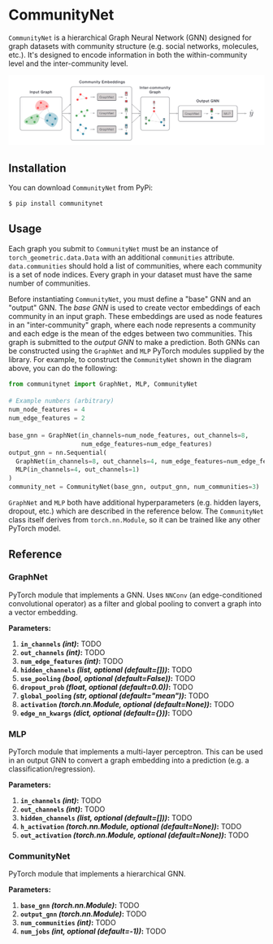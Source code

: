# CommunityNet

`CommunityNet` is a hierarchical Graph Neural Network (GNN) designed for graph datasets with community structure (e.g. social networks, molecules, etc.). It's designed to encode information in both the within-community level and the inter-community level.
<!--TODO: It outperforms a standard GNN on some benchmark datasets yadda yadda-->

<img src="demo.png" />

## Installation

You can download `CommunityNet` from PyPi:

```bash
$ pip install communitynet
```

## Usage

Each graph you submit to `CommunityNet` must be an instance of `torch_geometric.data.Data` with an additional `communities` attribute. `data.communities` should hold a list of communities, where each community is a set of node indices. Every graph in your dataset must have the same number of communities.

Before instantiating `CommunityNet`, you must define a "base" GNN and an "output" GNN. The _base GNN_ is used to create vector embeddings of each community in an input graph. These embeddings are used as node features in an "inter-community" graph, where each node represents a community and each edge is the mean of the edges between two communities. This graph is submitted to the _output GNN_ to make a prediction. Both GNNs can be constructed using the `GraphNet` and `MLP` PyTorch modules supplied by the library. For example, to construct the `CommunityNet` shown in the diagram above, you can do the following:

```python
from communitynet import GraphNet, MLP, CommunityNet

# Example numbers (arbitrary)
num_node_features = 4
num_edge_features = 2

base_gnn = GraphNet(in_channels=num_node_features, out_channels=8,
                    num_edge_features=num_edge_features)
output_gnn = nn.Sequential(
  GraphNet(in_channels=8, out_channels=4, num_edge_features=num_edge_features),
  MLP(in_channels=4, out_channels=1)
)
community_net = CommunityNet(base_gnn, output_gnn, num_communities=3)
```

`GraphNet` and `MLP` both have additional hyperparameters (e.g. hidden layers, dropout, etc.) which are described in the reference below. The `CommunityNet` class itself derives from `torch.nn.Module`, so it can be trained like any other PyTorch model.

<!--TODO: Example Data object being submitted to community_net-->

## Reference

### GraphNet

PyTorch module that implements a GNN. Uses `NNConv` (an edge-conditioned convolutional operator) as a filter and global pooling to convert a graph into a vector embedding.

**Parameters:**

1. **`in_channels` _(int)_:** TODO
2. **`out_channels` _(int)_:** TODO
3. **`num_edge_features` _(int)_:** TODO
4. **`hidden_channels` _(list, optional (default=[]))_:** TODO
5. **`use_pooling` _(bool, optional (default=False))_:** TODO
6. **`dropout_prob` _(float, optional (default=0.0))_:** TODO
7. **`global_pooling` _(str, optional (default="mean"))_:** TODO
8. **`activation` _(torch.nn.Module, optional (default=None))_:** TODO
9. **`edge_nn_kwargs` _(dict, optional (default={}))_:** TODO

### MLP

PyTorch module that implements a multi-layer perceptron. This can be used in an output GNN to convert a graph embedding into a prediction (e.g. a classification/regression).

**Parameters:**

1. **`in_channels` _(int)_:** TODO
2. **`out_channels` _(int)_:** TODO
3. **`hidden_channels` _(list, optional (default=[]))_:** TODO
4. **`h_activation` _(torch.nn.Module, optional (default=None))_:** TODO
5. **`out_activation` _(torch.nn.Module, optional (default=None))_:** TODO

### CommunityNet

PyTorch module that implements a hierarchical GNN.

**Parameters:**

1. **`base_gnn` _(torch.nn.Module)_:** TODO
2. **`output_gnn` _(torch.nn.Module)_:** TODO
3. **`num_communities` _(int)_:** TODO
4. **`num_jobs` _(int, optional (default=-1))_:** TODO

<!--
Helpers for creating datasets (if each graph has same # of nodes, diff # of nodes, etc.)
-->
